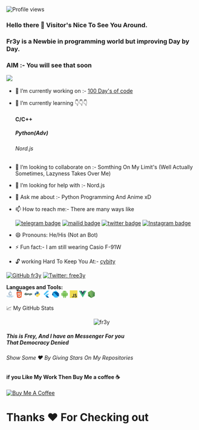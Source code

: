 ![Profile views](https://komarev.com/ghpvc/?username=fr3y&color=blue&style=flat-square&label=Profile+Views)

### Hello there 👋 Visitor's Nice To See You Around.
### Fr3y is a Newbie in programming world but improving Day by Day. 
### AIM :- You will see that soon 
<img src ="https://pbs.twimg.com/profile_banners/1316706382272491522/1606963486/1500x500">

- 🔭 I’m currently working on :- [100 Day's of code](https://github.com/fr3y/100daysofcode)
- 🌱 I’m currently learning 👇👇👇 <h4>C/C++</h4><h5>Python(Adv)</h5><h6>Nord.js</h6>
- 👯 I’m looking to collaborate on :- Somthing On My Limit's (Well Actually Sometimes, Lazyness Takes Over Me)
- 🤔 I’m looking for help with :- Nord.js
- 💬 Ask me about :- Python Programming And Anime xD
- 📫 How to reach me:- There are many ways like

    [![telegram badge](https://img.shields.io/badge/Telegram-30302f?style=for-the-badge&logo=telegram)](https://t.me/cywar)
    [![mailid badge](https://img.shields.io/badge/Mail_Me-30302f?style=for-the-badge&logo=gmail)](mailto:free3y@gmail.com)
    [![twitter badge](https://img.shields.io/badge/Follow_Me-30302f?style=for-the-badge&logo=twitter)](https://twitter.com/frey4894)
    [![Instagram badge](https://img.shields.io/badge/Follow_Me-30302f?style=for-the-badge&logo=Instagram)](https://instagram.com/freycode)

- 😄 Pronouns: He/His (Not an Bot)
- ⚡  Fun fact:- I am still wearing Casio F-91W 
- 🔓 working Hard To Keep You At:- [cybity](https://github.com/cybity) 

[![GitHub fr3y](https://img.shields.io/github/followers/fr3y?label=follow&style=social)](https://github.com/Fr3y)
[![Twitter: free3y](https://img.shields.io/twitter/follow/frey4894?style=social)](https://twitter.com/frey4894)


**Languages and Tools:**  
<code><img height="20" src="https://raw.githubusercontent.com/github/explore/80688e429a7d4ef2fca1e82350fe8e3517d3494d/topics/c/c.png"></code>
<code><img height="20" src="https://raw.githubusercontent.com/github/explore/80688e429a7d4ef2fca1e82350fe8e3517d3494d/topics/html/html.png"></code>
<code><img height="20" src="https://raw.githubusercontent.com/github/explore/80688e429a7d4ef2fca1e82350fe8e3517d3494d/topics/django/django.png"></code>
<code><img height="20" src="https://raw.githubusercontent.com/github/explore/80688e429a7d4ef2fca1e82350fe8e3517d3494d/topics/python/python.png"></code>
<code><img height="20" src="https://raw.githubusercontent.com/github/explore/80688e429a7d4ef2fca1e82350fe8e3517d3494d/topics/flutter/flutter.png"></code>
<code><img height="20" src="https://raw.githubusercontent.com/github/explore/80688e429a7d4ef2fca1e82350fe8e3517d3494d/topics/dart/dart.png"></code>
<code><img height="20" src="https://raw.githubusercontent.com/github/explore/80688e429a7d4ef2fca1e82350fe8e3517d3494d/topics/android/android.png"></code>
<code><img height="20" src="https://raw.githubusercontent.com/github/explore/80688e429a7d4ef2fca1e82350fe8e3517d3494d/topics/javascript/javascript.png"></code>
<code><img height="20" src="https://raw.githubusercontent.com/github/explore/80688e429a7d4ef2fca1e82350fe8e3517d3494d/topics/vue/vue.png"></code>
<code><img height="20" src="https://raw.githubusercontent.com/github/explore/80688e429a7d4ef2fca1e82350fe8e3517d3494d/topics/nodejs/nodejs.png"></code>    

📈 My GitHub Stats

<p align="center"> <img src="https://github-readme-stats.vercel.app/api?username=fr3y&show_icons=true&theme=chartreuse-dark" alt="fr3y" />


<h5> This is Frey, And I have an Messenger For you <br>
 That Democracy Denied </h5>
 <h6> Show Some ❤️ By Giving Stars On My Repositories </h6>
 <H4> if you Like My Work Then Buy Me a coffee ☕</H4>
 <a href="https://www.buymeacoffee.com/fr3y" target="_blank"><img src="https://cdn.buymeacoffee.com/buttons/default-orange.png" alt="Buy Me A Coffee" height="41" width="174"></a>
<h1> Thanks ❤️ For Checking out</h1>
